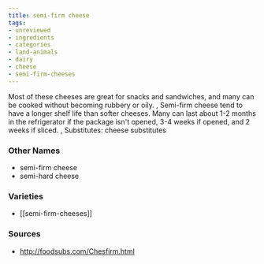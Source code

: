 ```yaml
---
title: semi-firm cheese
tags:
- unreviewed
- ingredients
- categories
- land-animals
- dairy
- cheese
- semi-firm-cheeses
---
```

Most of these cheeses are great for snacks and sandwiches, and many can be cooked without becoming rubbery or oily. , Semi-firm cheese tend to have a longer shelf life than softer cheeses. Many can last about 1-2 months in the refrigerator if the package isn't opened, 3-4 weeks if opened, and 2 weeks if sliced. , Substitutes: cheese substitutes

### Other Names

* semi-firm cheese
* semi-hard cheese

### Varieties

* [[semi-firm-cheeses]]

### Sources
* http://foodsubs.com/Chesfirm.html
